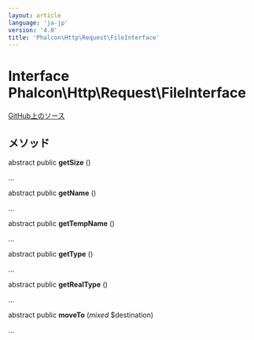 ```yaml
---
layout: article
language: 'ja-jp'
version: '4.0'
title: 'Phalcon\Http\Request\FileInterface'
---
```


# Interface **Phalcon\Http\Request\FileInterface**

<a href="https://github.com/phalcon/cphalcon/tree/v4.0.0/phalcon/http/request/fileinterface.zep" class="btn btn-default btn-sm">GitHub上のソース</a>

## メソッド

abstract public **getSize** ()

...

abstract public **getName** ()

...

abstract public **getTempName** ()

...

abstract public **getType** ()

...

abstract public **getRealType** ()

...

abstract public **moveTo** (*mixed* $destination)

...